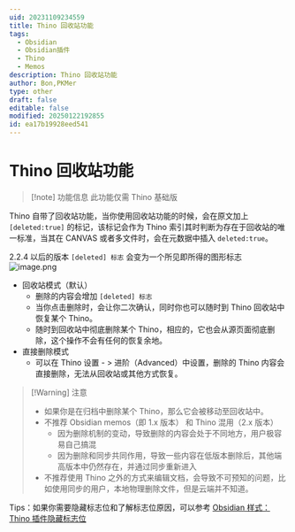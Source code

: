 ```yaml
---
uid: 20231109234559
title: Thino 回收站功能
tags:
  - Obsidian
  - Obsidian插件
  - Thino
  - Memos
description: Thino 回收站功能
author: Bon,PKMer
type: other
draft: false
editable: false
modified: 20250122192855
id: ea17b19928eed541
---
```


# Thino 回收站功能

> [!note] 功能信息
> 此功能仅需 Thino 基础版

Thino 自带了回收站功能，当你使用回收站功能的时候，会在原文加上 `[deleted:true]` 的标记，该标记会作为 Thino 索引其时判断为存在于回收站的唯一标准，当其在 CANVAS 或者多文件时，会在元数据中插入 `deleted:true`。

2.2.4 以后的版本 `[deleted] 标志` 会变为一个所见即所得的图形标志 ![image.png](https://cdn.pkmer.cn/images/20240220093545.png!pkmer)

- 回收站模式（默认）
	- 删除的内容会增加 `[deleted] 标志`
	- 当你点击删除时，会让你二次确认，同时你也可以随时到 Thino 回收站中恢复某个 Thino。
	- 随时到回收站中彻底删除某个 Thino，相应的，它也会从源页面彻底删除，这个操作不会有任何的恢复余地。
- 直接删除模式
	- 可以在 Thino 设置 - > 进阶（Advanced）中设置，删除的 Thino 内容会直接删除，无法从回收站或其他方式恢复。

> [!Warning] 注意
> - 如果你是在归档中删除某个 Thino，那么它会被移动至回收站中。
> - 不推荐 Obsidian memos（即 1.x 版本） 和 Thino 混用（2.x 版本）
> 	- 因为删除机制的变动，导致删除的内容会处于不同地方，用户极容易自己搞混
> 	- 因为删除和同步共同作用，导致一些内容在低版本删除后，其他端高版本中仍然存在，并通过同步重新进入
> - 不推荐使用 Thino 之外的方式来编辑文档，会导致不可预知的问题，比如使用同步的用户，本地物理删除文件，但是云端并不知道。

Tips：如果你需要隐藏标志位和了解标志位原因，可以参考 [Obsidian 样式：Thino 插件隐藏标志位]( https://pkmer.cn/show/20240124113835 )